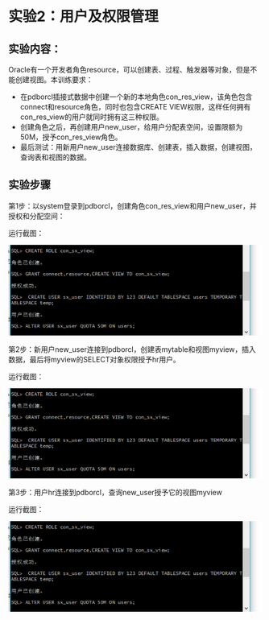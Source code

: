 # 实验2：用户及权限管理

## 实验内容：
Oracle有一个开发者角色resource，可以创建表、过程、触发器等对象，但是不能创建视图。本训练要求：
- 在pdborcl插接式数据中创建一个新的本地角色con_res_view，该角色包含connect和resource角色，同时也包含CREATE VIEW权限，这样任何拥有con_res_view的用户就同时拥有这三种权限。
- 创建角色之后，再创建用户new_user，给用户分配表空间，设置限额为50M，授予con_res_view角色。
- 最后测试：用新用户new_user连接数据库、创建表，插入数据，创建视图，查询表和视图的数据。

## 实验步骤

第1步：以system登录到pdborcl，创建角色con_res_view和用户new_user，并授权和分配空间：

运行截图：

![](https://github.com/RaymodLam/Oracle/blob/master/test1/2_6.png?raw=true)

第2步：新用户new_user连接到pdborcl，创建表mytable和视图myview，插入数据，最后将myview的SELECT对象权限授予hr用户。

运行截图：

![](https://github.com/RaymodLam/Oracle/blob/master/test1/2_6.png?raw=true)

第3步：用户hr连接到pdborcl，查询new_user授予它的视图myview

运行截图：

![](https://github.com/RaymodLam/Oracle/blob/master/test1/2_6.png?raw=true)
